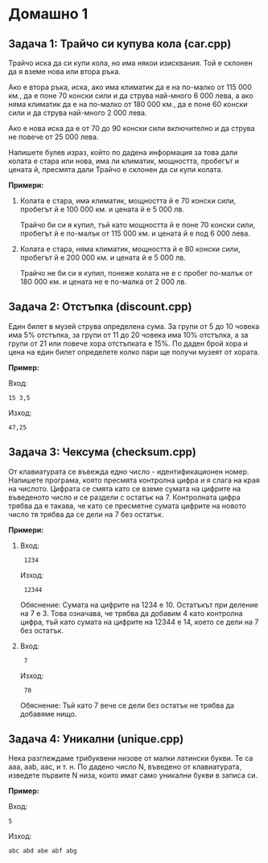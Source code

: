# Домашно 1

## Задача 1: Трайчо си купува кола (car.cpp)

Трайчо иска да си купи кола, но има някои изисквания. Той е склонен да я вземе нова или втора ръка. 

Ако е втора ръка, иска, ако има климатик да е на по-малко от 115 000 км., да е поне 70 конски сили и да струва най-много 6 000 лева, 
а ако няма климатик да е на по-малко от 180 000 км., да е поне 60 конски сили и да струва най-много 2 000 лева.

Ако е нова иска да е от 70 до 90 конски сили включително и да струва не повече от 25 000 лева.

Напишете булев израз, който по дадена информация за това дали колата е стара или нова, има ли климатик, мощността, пробегът и цената й, пресмята дали Трайчо е склонен да си купи колата.

**Примери:**

1) 
	Колата е стара, има климатик, мощността й е 70 конски сили, пробегът й е 100 000 км. и цената й е 5 000 лв. 

	Трайчо би си я купил, тъй като мощността й е поне 70 конски сили, пробегът й е по-малък от 115 000 км. и цената й е под 6 000 лева.

2)
	Колата е стара, няма климатик, мощността й е 80 конски сили, пробегът й е 200 000 км. и цената й е 5 000 лв.

	Трайчо не би си я купил, понеже колата не е с пробег по-малък от 180 000 км. и цената не е по-малка от 2 000 лв.

## Задача 2: Отстъпка (discount.cpp)

Един билет в музей струва определена сума. За групи от 5 до 10 човека има 5% отстъпка, за групи от 11 до 20 човека има 10% отстъпка, а за групи от 21 или повече хора отстъпката е 15%. По даден брой хора и цена на един билет определете колко пари ще получи музеят от хората.

**Пример:**

Вход:

	15 3,5

Изход:

	47,25


## Задача 3: Чексума (checksum.cpp)
От клавиатурата се въвежда едно число - идентификационен номер. Напишете програма, която пресмята контролна цифра и я слага на края на числото. Цифрата се смята като се вземе сумата на цифрите на въведеното число и се раздели с остатък на 7. Контролната цифра трябва да е такава, че като се пресметне сумата цифрите на новото число тя трябва да се дели на 7 без остатък.

**Примери:**

1)
	Вход:

		1234

	Изход:

		12344

	Обяснение: Сумата на цифрите на 1234 е 10. Остатъкът при деление на 7 е 3. Това означава, че трябва да добавим 4 като контролна цифра, тъй като сумата на цифрите на 12344 е 14, което се дели на 7 без остатък.

2)
	Вход:
	
		7
		
	Изход:
	
		70
		
	Обяснение: Тъй като 7 вече се дели без остатък не трябва да добавяме нищо.

## Задача 4: Уникални (unique.cpp)
Нека разглеждаме трибуквени низове от малки латински букви. Те са aaa, aab, aac, и т. н. По дадено число N, въведено от клавиатурата, изведете първите N низа, които имат само уникални букви в записа си.

**Пример:**

Вход:

	5

Изход:

	аbc abd abe abf abg

